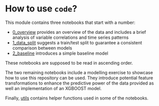 # How to use `code`?

This module contains three notebooks that start with a number:

- [0_overview](0_overview.ipynb) provides an overview of the data and includes a brief analysis of variable correlations and time series patterns
- [1_data_split](1_data_split.ipynb) suggests a train/test split to guarantee a consistent comparison between models
- [2_baseline](2_baseline.ipynb) introduces a simple baseline model

These notebooks are supposed to be read in ascending order.

The two remaining notebooks include a modelling exercise to showcase how to use this repository can be used. They introduce potential feature transformations to enhance the predictive power of the data provided as well an implementation of an XGBOOST model.

Finally, [utils](utils.py) contains helper functions used in some of the notebooks.